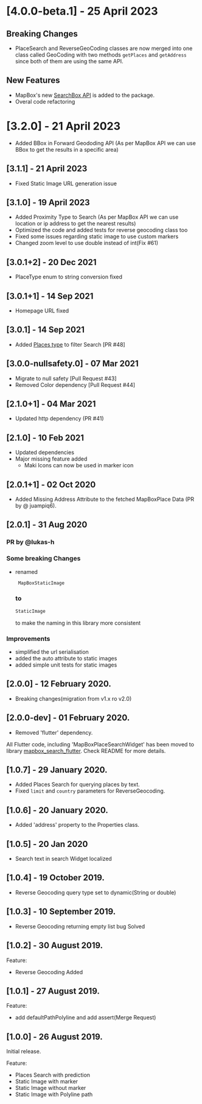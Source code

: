 # [4.0.0-beta.1] - 25 April 2023
## Breaking Changes
- PlaceSearch and ReverseGeoCoding classes are now merged into one class called GeoCoding with two methods `getPlaces` and `getAddress` since both of them are using the same API.

## New Features
- MapBox's new [SearchBox API](https://docs.mapbox.com/api/search/search-box/) is added to the package.
- Overal code refactoring

# [3.2.0] - 21 April 2023
- Added BBox in Forward Geododing API (As per MapBox API we can use BBox to get the results in a specific area)

## [3.1.1] - 21 April 2023
- Fixed Static Image URL generation issue

## [3.1.0] - 19 April 2023
- Added Proximity Type to Search (As per MapBox API we can use location or ip address to get the nearest results)
- Optimized the code and added tests for reverse geocoding class too
- Fixed some issues regarding static image to use custom markers
- Changed zoom level to use double instead of int(Fix #61)

## [3.0.1+2] - 20 Dec 2021
- PlaceType enum to string conversion fixed

## [3.0.1+1] - 14 Sep 2021
- Homepage URL fixed

## [3.0.1] - 14 Sep 2021
- Added [Places type](https://docs.mapbox.com/api/search/geocoding/#data-types) to filter Search  [PR #48]

## [3.0.0-nullsafety.0] - 07 Mar 2021
- Migrate to null safety [Pull Request #43]
- Removed Color dependency [Pull Request #44]

## [2.1.0+1] - 04 Mar 2021
- Updated http dependency (PR #41)

## [2.1.0] - 10 Feb 2021
- Updated dependencies
- Major missing feature added
  - Maki Icons can now be used in marker icon

## [2.0.1+1] - 02 Oct 2020

- Added Missing Address Attribute to the fetched MapBoxPlace Data (PR by @ juampiq6).

## [2.0.1] - 31 Aug 2020
### PR by @lukas-h
### Some breaking Changes
- renamed 
  ```dart
   MapBoxStaticImage 
   ``` 
   ### to 
   ```dart 
   StaticImage 
   ``` 
   to make the naming in this library more consistent
### Improvements
- simplified the url serialisation
- added the auto attribute to static images
- added simple unit tests for static images

## [2.0.0] - 12 February 2020.

- Breaking changes(migration from v1.x ro v2.0)

## [2.0.0-dev] - 01 February 2020.

- Removed 'flutter' dependency. 

All Flutter code, including 'MapBoxPlaceSearchWidget' has been moved to library 
[mapbox_search_flutter](https://pub.dev/packages/mapbox_search_flutter). Check README for more details.

## [1.0.7] - 29 January 2020.

- Added Places Search for querying places by text.
- Fixed `limit` and `country` parameters for ReverseGeocoding.

## [1.0.6] - 20 January 2020.

- Added 'address' property to the Properties class.

## [1.0.5] - 20 Jan 2020

- Search text in search Widget localized

## [1.0.4] - 19 October 2019.

- Reverse Geocoding query type set to dynamic(String or double)

## [1.0.3] - 10 September 2019.

- Reverse Geocoding returning empty list bug Solved

## [1.0.2] - 30 August 2019.

Feature:
- Reverse Geocoding Added

## [1.0.1] - 27 August 2019.

Feature:
- add defaultPathPolyline and add assert(Merge Request)

## [1.0.0] - 26 August 2019.

Initial release.

Feature:
- Places Search with prediction
- Static Image with marker
- Static Image without marker
- Static Image with Polyline path
